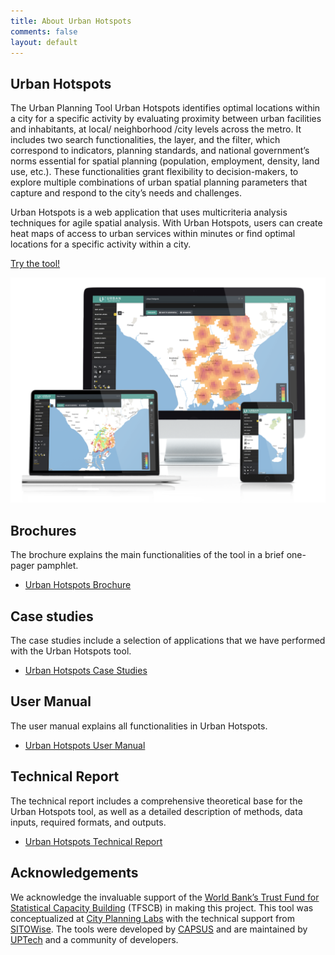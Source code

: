 ```yaml
---
title: About Urban Hotspots
comments: false
layout: default
---
```


## Urban Hotspots
The Urban Planning Tool Urban Hotspots identifies optimal locations within a city for a specific activity by evaluating proximity between urban facilities and inhabitants, at local/ neighborhood /city levels across the metro. It includes two search functionalities, the layer, and the filter, which correspond to indicators, planning standards, and national government’s norms essential for spatial planning (population, employment, density, land use, etc.). These functionalities grant flexibility to decision-makers, to explore multiple combinations of urban spatial planning parameters that capture and respond to the city’s needs and challenges.

Urban Hotspots is a web application that uses multicriteria analysis techniques for agile spatial analysis. With Urban Hotspots, users can create heat maps of access to urban services within minutes or find optimal locations for a specific activity within a city.

[Try the tool!](https://geoportal.up.technology/)

![image](/assets/img/geoportal.png)

## Brochures
The brochure explains the main functionalities of the tool in a brief one-pager pamphlet.

- [Urban Hotspots Brochure](https://drive.google.com/file/d/16OmI1J_4S5WWDMwVxHK1ilZIXkwv8PHu/view?usp=sharing)

## Case studies
The case studies include a selection of applications that we have performed with the Urban Hotspots tool. 

- [Urban Hotspots Case Studies](https://drive.google.com/file/d/1UgXzJrx_pgKKpBNftKz_19C4rrfF3Qd3/view?usp=sharing)

## User Manual
The user manual explains all functionalities in Urban Hotspots.

- [Urban Hotspots User Manual](https://drive.google.com/file/d/1NoduecJ2_4bW6yeaqxpMBUgwwZThwpLJ/view?usp=sharing)

## Technical Report
The technical report includes a comprehensive theoretical base for the Urban Hotspots tool, as well as a detailed description of methods, data inputs, required formats, and outputs. 

- [Urban Hotspots Technical Report](https://drive.google.com/file/d/102brW9lKBa_mfZeJhGyeGqfccL2Kvl-h/view?usp=sharing)

## Acknowledgements
We acknowledge the invaluable support of the [World Bank’s Trust Fund for Statistical Capacity Building](https://worldbank.org/) (TFSCB) in making this project. This tool was conceptualized at [City Planning Labs](https://collaboration.worldbank.org/content/sites/collaboration-for-development/en/groups/city-planning-labs.html) with the technical support from [SITOWise](https://www.sitowise.com/en). The tools were developed by [CAPSUS](http://capsus.mx/) and are maintained by [UPTech](http://up.technology/) and a community of developers.
